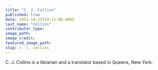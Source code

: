 ```yaml
---
title: "C. J. Collins"
published: true
date: 2013-10-23T19:11:00.000Z
last_name: "Collins"
contributor_type:
image_path:
image_credit:
featured_image_path:
slug: c.-j.-collins
---
```


C. J. Collins is a librarian and a translator based in Queens, New York.

